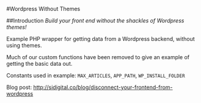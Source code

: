 #Wordpress Without Themes

##Introduction
*Build your front end without the shackles of Wordpress themes!*

Example PHP wrapper for getting data from a Wordpress backend, without using themes.

Much of our custom functions have been removed to give an example of getting the basic data out.

Constants used in example: ```MAX_ARTICLES```, ```APP_PATH```, ```WP_INSTALL_FOLDER```

Blog post: http://sidigital.co/blog/disconnect-your-frontend-from-wordpress